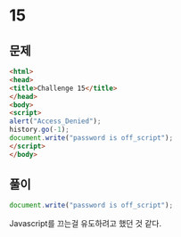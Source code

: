 # 15

## 문제

```html
<html>
<head>
<title>Challenge 15</title>
</head>
<body>
<script>
alert("Access_Denied");
history.go(-1);
document.write("password is off_script");
</script>
</body>
```

## 풀이

```js
document.write("password is off_script");
```

Javascript를 끄는걸 유도하려고 했던 것 같다.
